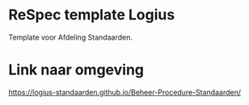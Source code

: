# ReSpec template Logius

Template voor Afdeling Standaarden.

# Link naar omgeving
https://logius-standaarden.github.io/Beheer-Procedure-Standaarden/
